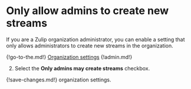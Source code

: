 # Only allow admins to create new streams

If you are a Zulip organization administrator, you can enable a setting that
only allows administrators to create new streams in the organization.

{!go-to-the.md!} [Organization settings](/#administration/organization-settings)
{!admin.md!}

2. Select the **Only admins may create streams** checkbox.

{!save-changes.md!} organization settings.
